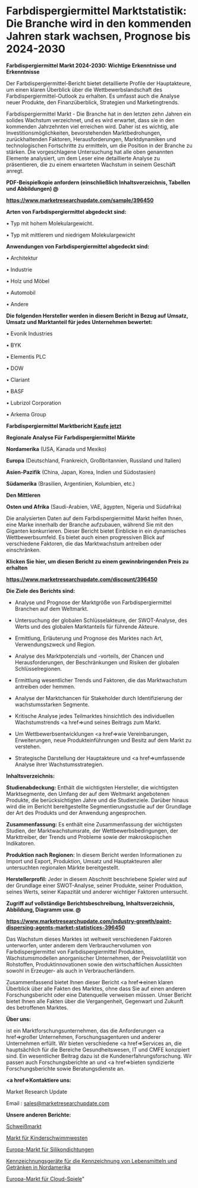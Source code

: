 # Farbdispergiermittel Marktstatistik: Die Branche wird in den kommenden Jahren stark wachsen, Prognose bis 2024-2030

<strong>Farbdispergiermittel Markt 2024-2030: Wichtige Erkenntnisse und Erkenntnisse</strong>

Der Farbdispergiermittel-Bericht bietet detaillierte Profile der Hauptakteure, um einen klaren Überblick über die Wettbewerbslandschaft des Farbdispergiermittel-Outlook zu erhalten. Es umfasst auch die Analyse neuer Produkte, den Finanzüberblick, Strategien und Marketingtrends.

Farbdispergiermittel Markt - Die Branche hat in den letzten zehn Jahren ein solides Wachstum verzeichnet, und es wird erwartet, dass sie in den kommenden Jahrzehnten viel erreichen wird. Daher ist es wichtig, alle Investitionsmöglichkeiten, bevorstehenden Marktbedrohungen, zurückhaltenden Faktoren, Herausforderungen, Marktdynamiken und technologischen Fortschritte zu ermitteln, um die Position in der Branche zu stärken. Die vorgeschlagene Untersuchung hat alle oben genannten Elemente analysiert, um dem Leser eine detaillierte Analyse zu präsentieren, die zu einem erwarteten Wachstum in seinem Geschäft anregt.



<strong><b>PDF-Beispielkopie anfordern (einschließlich Inhaltsverzeichnis, Tabellen und Abbildungen) @ </b></strong>

<strong><a href=https://www.marketresearchupdate.com/sample/396450>

<strong>https://www.marketresearchupdate.com/sample/396450</u></a></strong></strong>



<strong>Arten von Farbdispergiermittel abgedeckt sind:</strong>

• Typ mit hohem Molekulargewicht.

• Typ mit mittlerem und niedrigem Molekulargewicht



<strong>Anwendungen von Farbdispergiermittel abgedeckt sind:</strong>

• Architektur

• Industrie

• Holz und Möbel

• Automobil

• Andere



<strong>Die folgenden Hersteller werden in diesem Bericht in Bezug auf Umsatz, Umsatz und Marktanteil für jedes Unternehmen bewertet:</strong>

• Evonik Industries

• BYK

• Elementis PLC

• DOW

• Clariant

• BASF

• Lubrizol Corporation

• Arkema Group



<strong>Farbdispergiermittel Marktbericht <a href=https://www.marketresearchupdate.com/buynow/396450>Kaufe jetzt</a></strong>



<strong>Regionale Analyse Für Farbdispergiermittel Märkte</strong>



<strong>Nordamerika</strong> (USA, Kanada und Mexiko)



<strong>Europa</strong> (Deutschland, Frankreich, Großbritannien, Russland und Italien)



<strong>Asien-Pazifik</strong> (China, Japan, Korea, Indien und Südostasien)



<strong>Südamerika</strong> (Brasilien, Argentinien, Kolumbien, etc.)



<strong>Den Mittleren</strong> 

<strong>Osten und Afrika</strong> (Saudi-Arabien, VAE, ägypten, Nigeria und Südafrika)

Die analysierten Daten auf dem Farbdispergiermittel Markt helfen Ihnen, eine Marke innerhalb der Branche aufzubauen, während Sie mit den Giganten konkurrieren. Dieser Bericht bietet Einblicke in ein dynamisches Wettbewerbsumfeld. Es bietet auch einen progressiven Blick auf verschiedene Faktoren, die das Marktwachstum antreiben oder einschränken.



<strong>Klicken Sie hier, um diesen Bericht zu einem gewinnbringenden Preis zu erhalten
</strong>

<strong><a href=https://www.marketresearchupdate.com/discount/396450>https://www.marketresearchupdate.com/discount/396450</b></u></strong></a>



<strong>Die Ziele des Berichts sind:</strong>

- Analyse und Prognose der Marktgröße von Farbdispergiermittel Branchen auf dem Weltmarkt.

- Untersuchung der globalen Schlüsselakteure, der SWOT-Analyse, des Werts und des globalen Marktanteils für führende Akteure.

- Ermittlung, Erläuterung und Prognose des Marktes nach Art, Verwendungszweck und Region.

- Analyse des Marktpotenzials und -vorteils, der Chancen und Herausforderungen, der Beschränkungen und Risiken der globalen Schlüsselregionen.

- Ermittlung wesentlicher Trends und Faktoren, die das Marktwachstum antreiben oder hemmen.

- Analyse der Marktchancen für Stakeholder durch Identifizierung der wachstumsstarken Segmente.

- Kritische Analyse jedes Teilmarktes hinsichtlich des individuellen Wachstumstrends <a href=>und</a> seines Beitrags zum Markt.

- Um Wettbewerbsentwicklungen <a href=>wie</a> Vereinbarungen, Erweiterungen, neue Produkteinführungen und Besitz auf dem Markt zu verstehen.

- Strategische Darstellung der Hauptakteure und <a href=>umfas</a>sende Analyse ihrer Wachstumsstrategien.



<strong>Inhaltsverzeichnis:</strong>



<strong>Studienabdeckung:</strong> Enthält die wichtigsten Hersteller, die wichtigsten Marktsegmente, den Umfang der auf dem Weltmarkt angebotenen Produkte, die berücksichtigten Jahre und die Studienziele. Darüber hinaus wird die im Bericht bereitgestellte Segmentierungsstudie auf der Grundlage der Art des Produkts und der Anwendung angesprochen.



<strong>Zusammenfassung:</strong> Es enthält eine Zusammenfassung der wichtigsten Studien, der Marktwachstumsrate, der Wettbewerbsbedingungen, der Markttreiber, der Trends und Probleme sowie der makroskopischen Indikatoren.



<strong>Produktion nach Regionen:</strong> In diesem Bericht werden Informationen zu Import und Export, Produktion, Umsatz und Hauptakteuren aller untersuchten regionalen Märkte bereitgestellt.



<strong>Herstellerprofil:</strong> Jeder in diesem Abschnitt beschriebene Spieler wird auf der Grundlage einer SWOT-Analyse, seiner Produkte, seiner Produktion, seines Werts, seiner Kapazität und anderer wichtiger Faktoren untersucht.



<strong><b>Zugriff auf vollständige Berichtsbeschreibung, Inhaltsverzeichnis, Abbildung, Diagramm usw. @ </b></strong>

<strong><a href=https://www.marketresearchupdate.com/industry-growth/paint-dispersing-agents-market-statistices-396450>https://www.marketresearchupdate.com/industry-growth/paint-dispersing-agents-market-statistices-396450</a></strong>

Das Wachstum dieses Marktes ist weltweit verschiedenen Faktoren unterworfen, unter anderem dem Verbrauchervolumen von Farbdispergiermittel von Farbdispergiermittel Produkten, Wachstumsmodellen anorganischer Unternehmen, der Preisvolatilität von Rohstoffen, Produktinnovationen sowie den wirtschaftlichen Aussichten sowohl in Erzeuger- als auch in Verbraucherländern.

Zusammenfassend bietet Ihnen dieser Bericht <a href=>einen</a> klaren Überblick über alle Fakten des Marktes, ohne dass Sie auf einen anderen Forschungsbericht oder eine Datenquelle verweisen müssen. Unser Bericht bietet Ihnen alle Fakten über die Vergangenheit, Gegenwart und Zukunft des betroffenen Marktes.



<strong>Über uns:</strong>

 ist ein Marktforschungsunternehmen, das die Anforderungen <a href=>großer</a> Unternehmen, Forschungsagenturen und anderer Unternehmen erfüllt. Wir bieten verschiedene <a href=>Services</a> an, die hauptsächlich für die Bereiche Gesundheitswesen, IT und CMFE konzipiert sind. Ein wesentlicher Beitrag dazu ist die Kundenerfahrungsforschung. Wir passen auch Forschungsberichte an und <a href=>bieten</a> syndizierte Forschungsberichte sowie Beratungsdienste an.



<strong><a href=>Kontaktiere uns:</a></strong>

Market Research Update

Email : sales@marketresearchupdate.com



<strong>Unsere anderen Berichte:</strong>

<a href=https://www.linkedin.com/pulse/welding-market-pointing-capture-largest-growth>Schweißmarkt</a>

<a href=https://www.linkedin.com/pulse/children-life-vest-market-size-emerging-trends>Markt für Kinderschwimmwesten</a>

<a href=https://www.linkedin.com/pulse/europe-silicone-seal-market-2023-analysis-growth-drivers>Europa-Markt für Silikondichtungen</a>

<a href=https://www.linkedin.com/pulse/north-america-food-beverage-coding-marking-equipments>Kennzeichnungsgeräte für die Kennzeichnung von Lebensmitteln und Getränken in Nordamerika</a>

<a href=https://www.linkedin.com/pulse/europe-cloud-games-market-2023-2030-coverage-memof/>Europa-Markt für Cloud-Spiele</a>"
